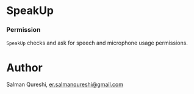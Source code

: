 # SpeakUp

### Permission
`SpeakUp` checks and ask for speech and microphone usage permissions.

# Author
Salman Qureshi, er.salmanqureshi@gmail.com
